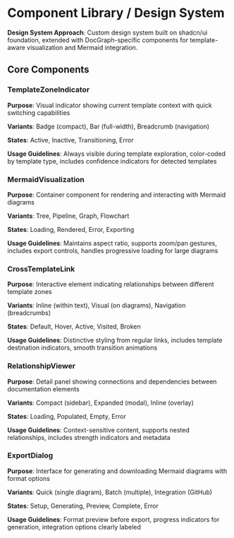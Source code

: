 # Component Library / Design System

**Design System Approach**: Custom design system built on shadcn/ui foundation, extended with DocGraph-specific components for template-aware visualization and Mermaid integration.

## Core Components

### TemplateZoneIndicator
**Purpose**: Visual indicator showing current template context with quick switching capabilities

**Variants**: Badge (compact), Bar (full-width), Breadcrumb (navigation)

**States**: Active, Inactive, Transitioning, Error

**Usage Guidelines**: Always visible during template exploration, color-coded by template type, includes confidence indicators for detected templates

### MermaidVisualization
**Purpose**: Container component for rendering and interacting with Mermaid diagrams

**Variants**: Tree, Pipeline, Graph, Flowchart

**States**: Loading, Rendered, Error, Exporting

**Usage Guidelines**: Maintains aspect ratio, supports zoom/pan gestures, includes export controls, handles progressive loading for large diagrams

### CrossTemplateLink
**Purpose**: Interactive element indicating relationships between different template zones

**Variants**: Inline (within text), Visual (on diagrams), Navigation (breadcrumbs)

**States**: Default, Hover, Active, Visited, Broken

**Usage Guidelines**: Distinctive styling from regular links, includes template destination indicators, smooth transition animations

### RelationshipViewer
**Purpose**: Detail panel showing connections and dependencies between documentation elements

**Variants**: Compact (sidebar), Expanded (modal), Inline (overlay)

**States**: Loading, Populated, Empty, Error

**Usage Guidelines**: Context-sensitive content, supports nested relationships, includes strength indicators and metadata

### ExportDialog
**Purpose**: Interface for generating and downloading Mermaid diagrams with format options

**Variants**: Quick (single diagram), Batch (multiple), Integration (GitHub)

**States**: Setup, Generating, Preview, Complete, Error

**Usage Guidelines**: Format preview before export, progress indicators for generation, integration options clearly labeled
